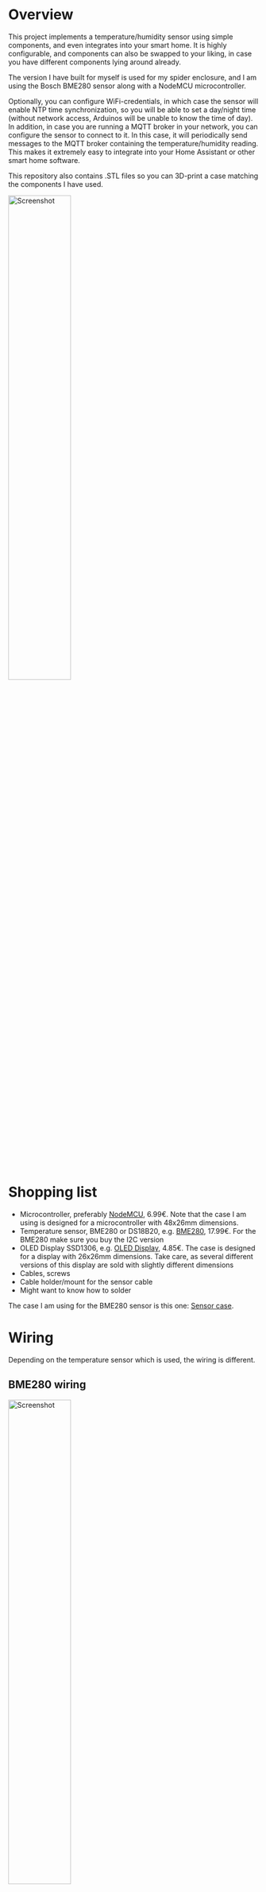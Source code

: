 # Overview

This project implements a temperature/humidity sensor using simple components, and even integrates into your smart home. It is highly configurable, and components can also be swapped to your liking, in case you have different components lying around already.

The version I have built for myself is used for my spider enclosure, and I am using the Bosch BME280 sensor along with a NodeMCU microcontroller. 

Optionally, you can configure WiFi-credentials, in which case the sensor will enable NTP time synchronization, so you will be able to set a day/night time (without network access, Arduinos will be unable to know the time of day). In addition, in case you are running a MQTT broker in your network, you can configure the sensor to connect to it. In this case, it will periodically send messages to the MQTT broker containing the temperature/humidity reading. This makes it extremely easy to integrate into your Home Assistant or other smart home software.

This repository also contains .STL files so you can 3D-print a case matching the components I have used.

<img title="Screenshot" alt="Screenshot" width="50%" src="photo.jpg">

# Shopping list

- Microcontroller, preferably [NodeMCU](https://www.amazon.de/AZDelivery-NodeMCU-ESP8266-ESP-12E-Development/dp/B06Y1LZLLY/ref=sr_1_3?__mk_de_DE=%C3%85M%C3%85%C5%BD%C3%95%C3%91&crid=1VMUXXP0OUAVQ&keywords=nodemcu%2Bamica&qid=1665129760&qu=eyJxc2MiOiIyLjU1IiwicXNhIjoiMi4wMyIsInFzcCI6IjEuNzcifQ%3D%3D&sprefix=nodemcu%2Bamica%2Caps%2C107&sr=8-3&th=1), 6.99€. Note that the case I am using is designed for a microcontroller with 48x26mm dimensions.
- Temperature sensor, BME280 or DS18B20, e.g. [BME280](https://www.amazon.de/AZDelivery-GY-BME280-Barometrischer-Temperatur-Luftfeuchtigkeit/dp/B07D8T4HP6/ref=sxin_15_ac_d_rm?__mk_de_DE=%C3%85M%C3%85%C5%BD%C3%95%C3%91&ac_md=2-2-Ym1lMjgwIGF6ZGVsaXZlcnk%3D-ac_d_rm_rm_rm&content-id=amzn1.sym.65c60da3-1aab-40d5-b2d2-9ea9132fdb5e%3Aamzn1.sym.65c60da3-1aab-40d5-b2d2-9ea9132fdb5e&crid=335USWXI6X61G&cv_ct_cx=bme280&keywords=bme280&pd_rd_i=B07D8T4HP6&pd_rd_r=399ec0a2-2a0b-4344-baeb-4094bcdbffeb&pd_rd_w=qXLO0&pd_rd_wg=zYXHI&pf_rd_p=65c60da3-1aab-40d5-b2d2-9ea9132fdb5e&pf_rd_r=4MAD5EF1PG3J38EJWJG7&psc=1&qid=1665129975&qu=eyJxc2MiOiI1LjY3IiwicXNhIjoiNS4zMiIsInFzcCI6IjUuMzgifQ%3D%3D&sprefix=bme280%2Caps%2C123&sr=1-3-e2b79f78-a3a0-4cac-b70d-2a5e4ae8e724), 17.99€. For the BME280 make sure you buy the I2C version
- OLED Display SSD1306, e.g. [OLED Display](https://www.ebay.de/itm/255283295122?mkcid=16&mkevt=1&mkrid=707-127634-2357-0&ssspo=kSLcqpXwSAK&sssrc=2349624&ssuid=p0UVLAOxThm&var=&widget_ver=artemis&media=WHATS_APP), 4.85€. The case is designed for a display with 26x26mm dimensions. Take care, as several different versions of this display are sold with slightly different dimensions
- Cables, screws
- Cable holder/mount for the sensor cable
- Might want to know how to solder

The case I am using for the BME280 sensor is this one: [Sensor case](https://www.thingiverse.com/thing:3809818#Print%20Settings).

# Wiring

Depending on the temperature sensor which is used, the wiring is different.

## BME280 wiring

<img title="Screenshot" alt="Screenshot" width="50%" src="fritzing_bme280.png">

## DS18B20 wiring

<img title="Screenshot" alt="Screenshot" width="50%" src="fritzing_ds18b20.png">

# Configuration

When downloading the repo, rename the contained `config_example.h` file to `config.h` before compiling. Make any necessary adjustments to the `config.h` file for your liking. WiFi/MQTT can be completely disabled. In this case, the temperature is only displayed on the display.

All lines starting with `//` will be ignored. So you enable a line by removing the `//` in front of it, and you disable a line by adding `//` in front of it.

## Select microcontroller

```
//#define USE_ESP32            // use THIS line when using Sparkfun Thing ESP32 / Firebeetle ESP32 / Weemos LOLIN 32 lite ...
#define USE_ESP8266          // use THIS line when using NodeMCU / Firebeetle ESP8266
//#define USE_UNO              // use THIS line when using Arduino Uno wifi
```

Select the correct microcontroller you are using. I recommend NodeMCU (`#define USE_ESP8266`). Depending on the board you chose, it might be that code adjustments are necessary, because e.g. EEPROM and WiFi implementations are different from controller to controller. I have tested and can confirm that NodeMCU works fine. 

## Sensor settings

```
#define USE_BOSCH_TEMP          // use THIS line when using BME280 temperature/humidity sensor
//#define USE_DALLAS_TEMP         // use THIS line when using DS18B20 temperature sensor

#define SENSOR_ADDRESS 0x76     // default for BME280, check data sheet

#define MEASURE_EVERY_SECONDS  120 * 1000      // measure every 120s
#define TEMP_SENSOR_PIN        13              // read pin for DS18B20 temperature sensor
                                               // unused if using BOSCH BME280 temperature sensor (will use I2C)
```

The first two lines again select the type of sensor you are using. You must chose one of the two.

When using the BOSCH sensor, `SENSOR_ADDRESS` must be enabled too. You can check the datasheet of the sensor you bought, but the value of `0x76` should be correct. 

When using the DS18B20 sensor, `SENSOR_ADDRESS` is unused. Instead, `TEMP_SENSOR_PIN` must be enabled, and define the pin where the data wire of the sensor is connected.

Finally, `MEASURE_EVERY_SECONDS` defines the interval in which temperature readings are taken. This is also the interval in which readings are published to MQTT.

## WiFi settings

```
#define WIFI_ENABLED

#define WIFI_PASS    "MY_WIFI_SSID"
#define WIFI_SSID    "MY_WIFI_PASSWORD"
#define WIFI_NAME    "terr_tempsensor"

#define MQTT_ID      "MY_CLIENT_ID"
#define MQTT_HOST    "MY_MQTT_HOSTNAME"
#define MQTT_PORT    1883

#define TOPIC_STATE    "ha/sensor/tempsensor/status"
#define TOPIC_CONTROL  "ha/sensor/tempsensor/control"

//#define NTP_HOSTNAME   "myNtpHostName"
```

If using WiFi, the first line must be enabled. In addition, the following three lines must be enabled an contain valid credentials for your WiFi network. When starting the sensor, the display will show a blinking WiFi-icon while connecting. When successfully connected, the WiFi-icon will stop to blink.

When using MQTT, set the hostname of the MQTT broker and the port in the following three lines, as well as a client id (just pick a name for your sensor).

The next two lines define the MQTT topics the sensor will use. The `TOPIC_STATE` will be the topic where temperature readings are published to, while `TOPIC_CONTROL` is a topic the sensor will subscribe to. You can send messages to the control topic in order to change the sensor configuration.

The last line is optional. In case you are running a NTP server in your network, set its hostname here. Otherwise the sensor will try to use public NTP servers. In this case, internet access is needed.

When the sensor starts for the first time, a random device ID is generated and stored in the EEPROM of the microcontroller. This helps to identify your sensor, and it is added to the topic names you defined in `config.h`. This means in the example above, that when for example, the device ID is `0x43ff863d`, the state topic will *actually* be `ha/sensor/tempsensor/status/0x43ff863d`, and the control topic will *actually* be `ha/sensor/tempsensor/control/0x43ff863d`.

### MQTT control messages

Two different commands can be sent to the sensor:

1) Set night mode
   Sets the time slot where the display should be turned off
2) Display
   Enables/disables the display
   
This allows you to have the screen automatically go dark in the night, or to triggere display on/off from your home automation.

#### Set night mode

Send one of the following messages to the control topic:

```
mosquitto_pub -h [MQTT HOSTNAME HERE] -t 'ha/sensor/tempsensor/control/0x43ff863d' -m '{"command":"setNightMode","off":true}' 
mosquitto_pub -h [MQTT HOSTNAME HERE] -t 'ha/sensor/tempsensor/control/0x43ff863d' -m '{"command":"setNightMode","from":"07:15","to":"22:50"}' 
```

The first message completely disables night mode. This means the display will be on 24h hours a day.
The second message lets the display go dark after 22:50 and enable the display again at 7:15 in the morning.

Sending this command overwrites the hardcoded settings from `config.h` (see chapter **Display settings**). Settings here will be saved to the EEPROM and restored after restart.

#### Display

Send one of the following messages to the control topic:

```
mosquitto_pub -h [MQTT HOSTNAME HERE] -t 'ha/sensor/tempsensor/control/0x43ff863d' -m '{"command":"display","off":true}' 
mosquitto_pub -h [MQTT HOSTNAME HERE] -t 'ha/sensor/tempsensor/control/0x43ff863d' -m '{"command":"display","off":false}' 
```

The first message turns on the display, the second one turns it off.

## Display settings

```
#define SCREEN_WIDTH           128      // OLED display width, in pixels
#define SCREEN_HEIGHT          64       // OLED display height, in pixels
#define OLED_RESET             -1       // Reset pin # (or -1 if sharing Arduino reset pin)
#define SCREEN_ADDRESS         0x3C     //< See datasheet for Address

#define DISPLAY_START          "07:15"  // turn on display
#define DISPLAY_END            "22:00"  // turn off display
```

The first two lines define the display dimensions, and the third line defines the reset pin. Should be left at -1 to use the arduino reset button. The screen address can be taken from the display datasheet, but `0x3C` will most likely work.

The last two lines define the time during which the display is enabled. Outside of this timeframe the display will go dark. If you disable both lines, the display will be on 24h a day.
The display can also be turned on/off via MQTT commands, see chapter **MQTT control messages**.

# Home assistant integration

Just add the following to your `configuration.yaml`: 

```
sensor:
  - platform: mqtt
    state_topic: 'ha/sensor/tempsensor/status/0x43ff863d'
    json_attributes_topic: 'ha/sensor/tempsensor/status/0x43ff863d'
    value_template: '{{value_json.temperature}}'
    name: "Terrarium Temperature"
    unit_of_measurement: '°C'
    
  - platform: mqtt
    state_topic: 'ha/sensor/tempsensor/status/0x43ff863d'
    json_attributes_topic: 'ha/sensor/tempsensor/status/0x43ff863d'
    value_template: '{{value_json.humidity}}'
    name: "Terrarium Humidity"
    unit_of_measurement: '%'
```

The second sensor can be of course omitted when using the DS18B20 sensor, since it does not provide humidity readins.

Of course, you're `configuration.yaml` needs to have the same MQTT broker configured you set in the `config.h` file.

# Sensor case

The files `case.STL` and `case_lid.STL` contain the parts which can be 3D printed to make a case for the sensor. The case was designed by Thomas Kleinknecht.
